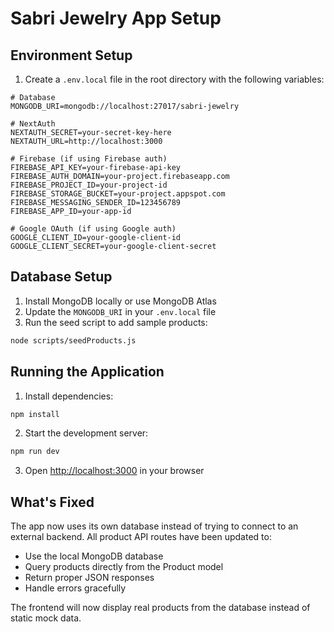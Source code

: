 # Sabri Jewelry App Setup

## Environment Setup

1. Create a `.env.local` file in the root directory with the following variables:

```env
# Database
MONGODB_URI=mongodb://localhost:27017/sabri-jewelry

# NextAuth
NEXTAUTH_SECRET=your-secret-key-here
NEXTAUTH_URL=http://localhost:3000

# Firebase (if using Firebase auth)
FIREBASE_API_KEY=your-firebase-api-key
FIREBASE_AUTH_DOMAIN=your-project.firebaseapp.com
FIREBASE_PROJECT_ID=your-project-id
FIREBASE_STORAGE_BUCKET=your-project.appspot.com
FIREBASE_MESSAGING_SENDER_ID=123456789
FIREBASE_APP_ID=your-app-id

# Google OAuth (if using Google auth)
GOOGLE_CLIENT_ID=your-google-client-id
GOOGLE_CLIENT_SECRET=your-google-client-secret
```

## Database Setup

1. Install MongoDB locally or use MongoDB Atlas
2. Update the `MONGODB_URI` in your `.env.local` file
3. Run the seed script to add sample products:

```bash
node scripts/seedProducts.js
```

## Running the Application

1. Install dependencies:

```bash
npm install
```

2. Start the development server:

```bash
npm run dev
```

3. Open [http://localhost:3000](http://localhost:3000) in your browser

## What's Fixed

The app now uses its own database instead of trying to connect to an external backend. All product API routes have been updated to:

- Use the local MongoDB database
- Query products directly from the Product model
- Return proper JSON responses
- Handle errors gracefully

The frontend will now display real products from the database instead of static mock data.


